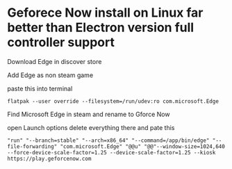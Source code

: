 # Geforece Now install on Linux far better than Electron version full controller support

Download Edge in discover store

Add Edge as non steam game

paste this into terminal
```
flatpak --user override --filesystem=/run/udev:ro com.microsoft.Edge

```
Find Microsoft Edge in steam and rename to Gforce Now

open Launch options delete everything there and pate this

```
"run" "--branch=stable" "--arch=x86_64" "--command=/app/bin/edge" "--file-forwarding" "com.microsoft.Edge" "@@u" "@@"--window-size=1024,640 --force-device-scale-factor=1.25 --device-scale-factor=1.25 --kiosk https://play.geforcenow.com

```
